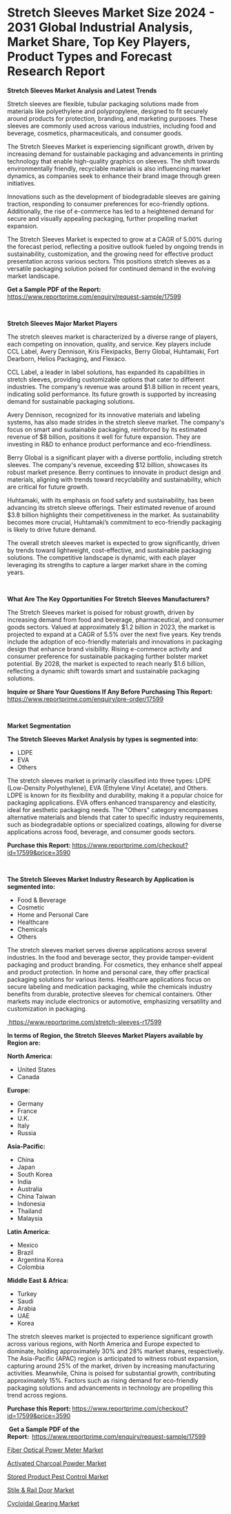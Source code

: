 <p><h1>Stretch Sleeves Market Size 2024 - 2031 Global Industrial Analysis, Market Share, Top Key Players, Product Types and Forecast Research Report</h1></p><p><strong>Stretch Sleeves Market Analysis and Latest Trends</strong></p>
<p><p>Stretch sleeves are flexible, tubular packaging solutions made from materials like polyethylene and polypropylene, designed to fit securely around products for protection, branding, and marketing purposes. These sleeves are commonly used across various industries, including food and beverage, cosmetics, pharmaceuticals, and consumer goods. </p><p>The Stretch Sleeves Market is experiencing significant growth, driven by increasing demand for sustainable packaging and advancements in printing technology that enable high-quality graphics on sleeves. The shift towards environmentally friendly, recyclable materials is also influencing market dynamics, as companies seek to enhance their brand image through green initiatives. </p><p>Innovations such as the development of biodegradable sleeves are gaining traction, responding to consumer preferences for eco-friendly options. Additionally, the rise of e-commerce has led to a heightened demand for secure and visually appealing packaging, further propelling market expansion. </p><p>The Stretch Sleeves Market is expected to grow at a CAGR of 5.00% during the forecast period, reflecting a positive outlook fueled by ongoing trends in sustainability, customization, and the growing need for effective product presentation across various sectors. This positions stretch sleeves as a versatile packaging solution poised for continued demand in the evolving market landscape.</p></p>
<p><strong>Get a Sample PDF of the Report:&nbsp;</strong> <a href="https://www.reportprime.com/enquiry/request-sample/17599?utm_campaign=116&utm_medium=2&utm_source=Github&utm_content=ia&utm_term=19112024&utm_id=stretch-sleeves">https://www.reportprime.com/enquiry/request-sample/17599</a></p>
<p>&nbsp;</p>
<p><strong>Stretch Sleeves Major Market Players</strong></p>
<p><p>The stretch sleeves market is characterized by a diverse range of players, each competing on innovation, quality, and service. Key players include CCL Label, Avery Dennison, Kris Flexipacks, Berry Global, Huhtamaki, Fort Dearborn, Helios Packaging, and Flexaco.</p><p>CCL Label, a leader in label solutions, has expanded its capabilities in stretch sleeves, providing customizable options that cater to different industries. The company's revenue was around $1.8 billion in recent years, indicating solid performance. Its future growth is supported by increasing demand for sustainable packaging solutions.</p><p>Avery Dennison, recognized for its innovative materials and labeling systems, has also made strides in the stretch sleeve market. The company's focus on smart and sustainable packaging, reinforced by its estimated revenue of $8 billion, positions it well for future expansion. They are investing in R&D to enhance product performance and eco-friendliness.</p><p>Berry Global is a significant player with a diverse portfolio, including stretch sleeves. The company's revenue, exceeding $12 billion, showcases its robust market presence. Berry continues to innovate in product design and materials, aligning with trends toward recyclability and sustainability, which are critical for future growth.</p><p>Huhtamaki, with its emphasis on food safety and sustainability, has been advancing its stretch sleeve offerings. Their estimated revenue of around $3.8 billion highlights their competitiveness in the market. As sustainability becomes more crucial, Huhtamaki’s commitment to eco-friendly packaging is likely to drive future demand.</p><p>The overall stretch sleeves market is expected to grow significantly, driven by trends toward lightweight, cost-effective, and sustainable packaging solutions. The competitive landscape is dynamic, with each player leveraging its strengths to capture a larger market share in the coming years.</p></p>
<p>&nbsp;</p>
<p><strong>What Are The Key Opportunities For Stretch Sleeves Manufacturers?</strong></p>
<p><p>The Stretch Sleeves market is poised for robust growth, driven by increasing demand from food and beverage, pharmaceutical, and consumer goods sectors. Valued at approximately $1.2 billion in 2023, the market is projected to expand at a CAGR of 5.5% over the next five years. Key trends include the adoption of eco-friendly materials and innovations in packaging design that enhance brand visibility. Rising e-commerce activity and consumer preference for sustainable packaging further bolster market potential. By 2028, the market is expected to reach nearly $1.6 billion, reflecting a dynamic shift towards smart and sustainable packaging solutions.</p></p>
<p><strong>Inquire or Share Your Questions If Any Before Purchasing This Report:</strong> <a href="https://www.reportprime.com/enquiry/pre-order/17599?utm_campaign=116&utm_medium=2&utm_source=Github&utm_content=ia&utm_term=19112024&utm_id=stretch-sleeves">https://www.reportprime.com/enquiry/pre-order/17599</a></p>
<p>&nbsp;</p>
<p><strong>Market Segmentation</strong></p>
<p><strong>The Stretch Sleeves Market Analysis by types is segmented into:</strong></p>
<p><ul><li>LDPE</li><li>EVA</li><li>Others</li></ul></p>
<p><p>The stretch sleeves market is primarily classified into three types: LDPE (Low-Density Polyethylene), EVA (Ethylene Vinyl Acetate), and Others. LDPE is known for its flexibility and durability, making it a popular choice for packaging applications. EVA offers enhanced transparency and elasticity, ideal for aesthetic packaging needs. The "Others" category encompasses alternative materials and blends that cater to specific industry requirements, such as biodegradable options or specialized coatings, allowing for diverse applications across food, beverage, and consumer goods sectors.</p></p>
<p><strong>Purchase this Report:&nbsp;</strong><a href="https://www.reportprime.com/checkout?id=17599&price=3590&utm_campaign=116&utm_medium=2&utm_source=Github&utm_content=ia&utm_term=19112024&utm_id=stretch-sleeves">https://www.reportprime.com/checkout?id=17599&price=3590</a></p>
<p>&nbsp;</p>
<p><strong>The Stretch Sleeves Market Industry Research by Application is segmented into:</strong></p>
<p><ul><li>Food & Beverage</li><li>Cosmetic</li><li>Home and Personal Care</li><li>Healthcare</li><li>Chemicals</li><li>Others</li></ul></p>
<p><p>The stretch sleeves market serves diverse applications across several industries. In the food and beverage sector, they provide tamper-evident packaging and product branding. For cosmetics, they enhance shelf appeal and product protection. In home and personal care, they offer practical packaging solutions for various items. Healthcare applications focus on secure labeling and medication packaging, while the chemicals industry benefits from durable, protective sleeves for chemical containers. Other markets may include electronics or automotive, emphasizing versatility and customization in packaging.</p></p>
<p><a href="https://www.reportprime.com/stretch-sleeves-r17599?utm_campaign=116&utm_medium=2&utm_source=Github&utm_content=ia&utm_term=19112024&utm_id=stretch-sleeves">&nbsp;https://www.reportprime.com/stretch-sleeves-r17599</a></p>
<p><strong>In terms of Region, the Stretch Sleeves Market Players available by Region are:</strong></p>
<p>
    <p> <strong> North America: </strong>
        <ul>
            <li>United States</li>
            <li>Canada</li>
        </ul>
        </p> 
    <p> <strong> Europe: </strong>
        <ul>
            <li>Germany</li>
            <li>France</li>
            <li>U.K.</li>
            <li>Italy</li>
            <li>Russia</li>
        </ul>
        </p> 
    <p> <strong> Asia-Pacific: </strong>
        <ul>
            <li>China</li>
            <li>Japan</li>
            <li>South Korea</li>
            <li>India</li>
            <li>Australia</li>
            <li>China Taiwan</li>
            <li>Indonesia</li>
            <li>Thailand</li>
            <li>Malaysia</li>
        </ul>
        </p> 
    <p> <strong> Latin America: </strong>
        <ul>
            <li>Mexico</li>
            <li>Brazil</li>
            <li>Argentina Korea</li>
            <li>Colombia</li>
        </ul>
        </p> 
    <p> <strong> Middle East & Africa: </strong>
        <ul>
            <li>Turkey</li>
            <li>Saudi</li>
            <li>Arabia</li>
            <li>UAE</li>
            <li>Korea</li>
        </ul>
    </p>
    </p>
<p><p>The stretch sleeves market is projected to experience significant growth across various regions, with North America and Europe expected to dominate, holding approximately 30% and 28% market shares, respectively. The Asia-Pacific (APAC) region is anticipated to witness robust expansion, capturing around 25% of the market, driven by increasing manufacturing activities. Meanwhile, China is poised for substantial growth, contributing approximately 15%. Factors such as rising demand for eco-friendly packaging solutions and advancements in technology are propelling this trend across regions.</p></p>
<p><strong>Purchase this Report: </strong><a href="https://www.reportprime.com/checkout?id=17599&price=3590&utm_campaign=116&utm_medium=2&utm_source=Github&utm_content=ia&utm_term=19112024&utm_id=stretch-sleeves">https://www.reportprime.com/checkout?id=17599&price=3590</a></p>
<p>&nbsp;<strong>Get a Sample PDF of the Report:&nbsp;&nbsp;</strong><a href="https://www.reportprime.com/enquiry/request-sample/17599?utm_campaign=116&utm_medium=2&utm_source=Github&utm_content=ia&utm_term=19112024&utm_id=stretch-sleeves">https://www.reportprime.com/enquiry/request-sample/17599</a></p>
<p><strong></strong></p>
<p><p><a href="https://www.linkedin.com/pulse/top-trends-transforming-fiber-optical-power-meter-market-l8kje?utm_campaign=116&utm_medium=2&utm_source=Github&utm_content=ia&utm_term=19112024&utm_id=stretch-sleeves">Fiber Optical Power Meter Market</a></p><p><a href="https://issuu.com/reportprime-2/docs/activated-charcoal-powder-market-si_1098c88ea2410b?utm_campaign=116&utm_medium=2&utm_source=Github&utm_content=ia&utm_term=19112024&utm_id=stretch-sleeves">Activated Charcoal Powder Market</a></p><p><a href="https://github.com/ryanbell8967/Market-Research-Report-List-1/blob/main/stored-product-pest-control-market.md?utm_campaign=116&utm_medium=2&utm_source=Github&utm_content=ia&utm_term=19112024&utm_id=stretch-sleeves">Stored Product Pest Control Market</a></p><p><a href="https://github.com/yoshih12/Market-Research-Report-List-4/blob/main/stile-rail-door-market.md?utm_campaign=116&utm_medium=2&utm_source=Github&utm_content=ia&utm_term=19112024&utm_id=stretch-sleeves">Stile & Rail Door Market</a></p><p><a href="https://www.linkedin.com/pulse/comprehensive-cycloidal-gearing-market-report-regional-analysis-p6pce?utm_campaign=116&utm_medium=2&utm_source=Github&utm_content=ia&utm_term=19112024&utm_id=stretch-sleeves">Cycloidal Gearing Market</a></p></p>